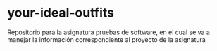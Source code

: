 # your-ideal-outfits
Repositorio para la asignatura pruebas de software, en el cual se va a manejar la información correspondiente al proyecto de la asignatura

